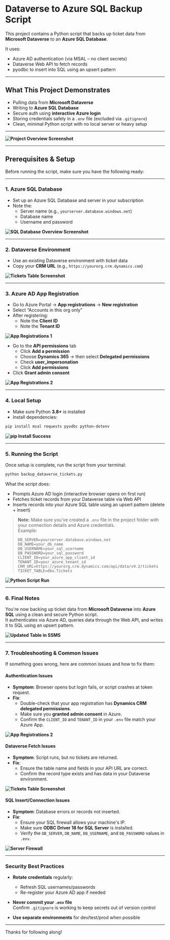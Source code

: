 # Dataverse to Azure SQL Backup Script

This project contains a Python script that backs up ticket data from **Microsoft Dataverse** to an **Azure SQL Database**.

It uses:
- Azure AD authentication (via MSAL – no client secrets)
- Dataverse Web API to fetch records
- pyodbc to insert into SQL using an upsert pattern

---

## What This Project Demonstrates

- Pulling data from **Microsoft Dataverse**
- Writing to **Azure SQL Database**
- Secure auth using **interactive Azure login**
- Storing credentials safely in a `.env` file (excluded via `.gitignore`)
- Clean, minimal Python script with no local server or heavy setup

---

**![Project Overview Screenshot](https://raw.githubusercontent.com/jonathanduru/dataverse-backup-script/master/images/Screenshot%202025-03-23%20143043.png)**

---

## Prerequisites & Setup

Before running the script, make sure you have the following ready:

---

### 1. Azure SQL Database

- Set up an Azure SQL Database and server in your subscription
- Note the:
  - Server name (e.g., `yourserver.database.windows.net`)
  - Database name
  - Username and password

**![SQL Database Overview Screenshot](https://raw.githubusercontent.com/jonathanduru/dataverse-backup-script/refs/heads/master/images/Screenshot%202025-03-23%20145532.png)**

---

### 2. Dataverse Environment

- Use an existing Dataverse environment with ticket data
- Copy your **CRM URL** (e.g., `https://yourorg.crm.dynamics.com`)

**![Tickets Table Screenshot](https://raw.githubusercontent.com/jonathanduru/dataverse-backup-script/refs/heads/master/images/PowerApps_Tickets.png)**

---

### 3. Azure AD App Registration

- Go to Azure Portal → **App registrations** → **New registration**
- Select “Accounts in this org only”
- After registering:
  - Note the **Client ID**
  - Note the **Tenant ID**
    
**![App Registrations 1](https://raw.githubusercontent.com/jonathanduru/dataverse-backup-script/refs/heads/master/images/AppRegistrations1.png)**

- Go to the **API permissions** tab
  - Click **Add a permission**
  - Choose **Dynamics 365** → then select **Delegated permissions**
  - Check **user_impersonation**
  - Click **Add permissions**
- Click **Grant admin consent**

**![App Registrations 2](https://raw.githubusercontent.com/jonathanduru/dataverse-backup-script/refs/heads/master/images/AppRegistrations2.png)**

---

### 4. Local Setup

- Make sure Python **3.8+** is installed
- Install dependencies:

```bash
pip install msal requests pyodbc python-dotenv
```

**![pip Install Success](https://raw.githubusercontent.com/jonathanduru/dataverse-backup-script/refs/heads/master/images/PipInstallSuccess.png)**


---

### 5. Running the Script

Once setup is complete, run the script from your terminal:

```bash
python backup_dataverse_tickets.py
```

What the script does:

- Prompts Azure AD login (interactive browser opens on first run)
- Fetches ticket records from your Dataverse table via Web API
- Inserts records into your Azure SQL table using an upsert pattern (delete + insert)

> **Note:** Make sure you’ve created a `.env` file in the project folder with your connection details and Azure credentials.  
> Example:
> ```env
> DB_SERVER=yourserver.database.windows.net
> DB_NAME=your_db_name
> DB_USERNAME=your_sql_username
> DB_PASSWORD=your_sql_password
> CLIENT_ID=your_azure_app_client_id
> TENANT_ID=your_azure_tenant_id
> CRM_URL=https://yourorg.crm.dynamics.com/api/data/v9.2/tickets
> TICKET_TABLE=dbo.Tickets
> ```

**![Python Script Run](https://raw.githubusercontent.com/jonathanduru/dataverse-backup-script/refs/heads/master/images/ScriptRun.png)**

---

### 6. Final Notes

You're now backing up ticket data from **Microsoft Dataverse** into **Azure SQL** using a clean and secure Python script.  
It authenticates via Azure AD, queries data through the Web API, and writes it to SQL using an upsert pattern.

**![Updated Table in SSMS](https://raw.githubusercontent.com/jonathanduru/dataverse-backup-script/refs/heads/master/images/TableINssms.png)**

---

### 7. Troubleshooting & Common Issues

If something goes wrong, here are common issues and how to fix them:



#### Authentication Issues

- **Symptom**: Browser opens but login fails, or script crashes at token request.
- **Fix**:
  - Double-check that your app registration has **Dynamics CRM delegated permissions**.
  - Make sure you **granted admin consent** in Azure.
  - Confirm the `CLIENT_ID` and `TENANT_ID` in your `.env` file match your Azure App.

**![App Registrations 2](https://raw.githubusercontent.com/jonathanduru/dataverse-backup-script/refs/heads/master/images/AppRegistrations2.png)**



#### Dataverse Fetch Issues

- **Symptom**: Script runs, but no tickets are returned.
- **Fix**:
  - Ensure the table name and fields in your API URL are correct.
  - Confirm the record type exists and has data in your Dataverse environment.

**![Tickets Table Screenshot](https://raw.githubusercontent.com/jonathanduru/dataverse-backup-script/refs/heads/master/images/TicketsTable.png)**



#### SQL Insert/Connection Issues

- **Symptom**: Database errors or records not inserted.
- **Fix**:
  - Ensure your SQL firewall allows your machine's IP.
  - Make sure **ODBC Driver 18 for SQL Server** is installed.
  - Verify the `DB_SERVER`, `DB_NAME`, `DB_USERNAME`, and `DB_PASSWORD` values in `.env`.

**![Server Firewall](https://raw.githubusercontent.com/jonathanduru/dataverse-backup-script/refs/heads/master/images/Server_Firewall.png)**

---

### Security Best Practices

- **Rotate credentials** regularly:
  - Refresh SQL usernames/passwords
  - Re-register your Azure AD app if needed

- **Never commit your `.env` file**  
  Confirm `.gitignore` is working to keep secrets out of version control

- **Use separate environments** for dev/test/prod when possible


---

Thanks for following along!

